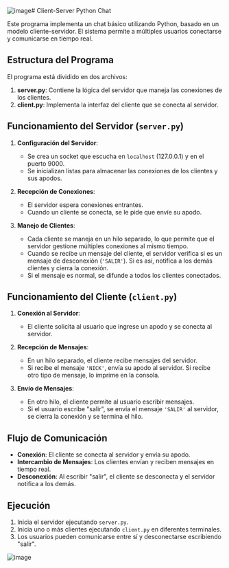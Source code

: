 ![image](https://github.com/user-attachments/assets/aaab3463-c213-4b29-b56f-2072fce17a15)# Client-Server Python Chat

Este programa implementa un chat básico utilizando Python, basado en un modelo cliente-servidor. El sistema permite a múltiples usuarios conectarse y comunicarse en tiempo real.

## Estructura del Programa

El programa está dividido en dos archivos:

1. **server.py**: Contiene la lógica del servidor que maneja las conexiones de los clientes.
2. **client.py**: Implementa la interfaz del cliente que se conecta al servidor.

## Funcionamiento del Servidor (`server.py`)

1. **Configuración del Servidor**:
   - Se crea un socket que escucha en `localhost` (127.0.0.1) y en el puerto 9000.
   - Se inicializan listas para almacenar las conexiones de los clientes y sus apodos.

2. **Recepción de Conexiones**:
   - El servidor espera conexiones entrantes.
   - Cuando un cliente se conecta, se le pide que envíe su apodo.

3. **Manejo de Clientes**:
   - Cada cliente se maneja en un hilo separado, lo que permite que el servidor gestione múltiples conexiones al mismo tiempo.
   - Cuando se recibe un mensaje del cliente, el servidor verifica si es un mensaje de desconexión (`'SALIR'`). Si es así, notifica a los demás clientes y cierra la conexión.
   - Si el mensaje es normal, se difunde a todos los clientes conectados.

## Funcionamiento del Cliente (`client.py`)

1. **Conexión al Servidor**:
   - El cliente solicita al usuario que ingrese un apodo y se conecta al servidor.

2. **Recepción de Mensajes**:
   - En un hilo separado, el cliente recibe mensajes del servidor.
   - Si recibe el mensaje `'NICK'`, envía su apodo al servidor. Si recibe otro tipo de mensaje, lo imprime en la consola.

3. **Envío de Mensajes**:
   - En otro hilo, el cliente permite al usuario escribir mensajes.
   - Si el usuario escribe "salir", se envía el mensaje `'SALIR'` al servidor, se cierra la conexión y se termina el hilo.

## Flujo de Comunicación

- **Conexión**: El cliente se conecta al servidor y envía su apodo.
- **Intercambio de Mensajes**: Los clientes envían y reciben mensajes en tiempo real.
- **Desconexión**: Al escribir "salir", el cliente se desconecta y el servidor notifica a los demás.

## Ejecución

1. Inicia el servidor ejecutando `server.py`.
2. Inicia uno o más clientes ejecutando `client.py` en diferentes terminales.
3. Los usuarios pueden comunicarse entre sí y desconectarse escribiendo "salir".

![image](https://github.com/user-attachments/assets/6e95703f-b48a-48fb-8799-3c8bb829eef4)

